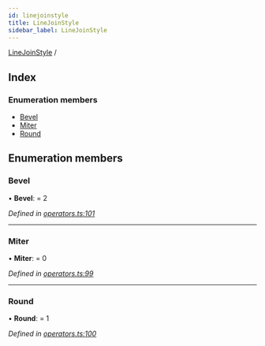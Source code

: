 ```yaml
---
id: linejoinstyle
title: LineJoinStyle
sidebar_label: LineJoinStyle
---
```


[LineJoinStyle](linejoinstyle.md) /

## Index

### Enumeration members

* [Bevel](linejoinstyle.md#bevel)
* [Miter](linejoinstyle.md#miter)
* [Round](linejoinstyle.md#round)

## Enumeration members

###  Bevel

• **Bevel**: = 2

*Defined in [operators.ts:101](https://github.com/Hopding/pdf-lib/blob/57dc8a4/src/api/operators.ts#L101)*

___

###  Miter

• **Miter**: = 0

*Defined in [operators.ts:99](https://github.com/Hopding/pdf-lib/blob/57dc8a4/src/api/operators.ts#L99)*

___

###  Round

• **Round**: = 1

*Defined in [operators.ts:100](https://github.com/Hopding/pdf-lib/blob/57dc8a4/src/api/operators.ts#L100)*